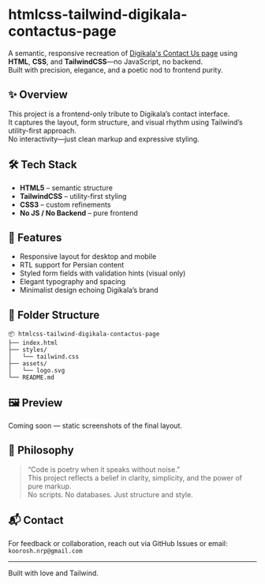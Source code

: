 # htmlcss-tailwind-digikala-contactus-page

A semantic, responsive recreation of [Digikala's Contact Us page](https://www.digikala.com/page/contact-us/) using **HTML**, **CSS**, and **TailwindCSS**—no JavaScript, no backend.  
Built with precision, elegance, and a poetic nod to frontend purity.

## ✨ Overview

This project is a frontend-only tribute to Digikala’s contact interface.  
It captures the layout, form structure, and visual rhythm using Tailwind’s utility-first approach.  
No interactivity—just clean markup and expressive styling.

## 🛠️ Tech Stack

- **HTML5** – semantic structure  
- **TailwindCSS** – utility-first styling  
- **CSS3** – custom refinements  
- **No JS / No Backend** – pure frontend

## 📐 Features

- Responsive layout for desktop and mobile  
- RTL support for Persian content  
- Styled form fields with validation hints (visual only)  
- Elegant typography and spacing  
- Minimalist design echoing Digikala’s brand

## 📁 Folder Structure

```
📦 htmlcss-tailwind-digikala-contactus-page
├── index.html
├── styles/
│   └── tailwind.css
├── assets/
│   └── logo.svg
└── README.md
```

## 🖼️ Preview

Coming soon — static screenshots of the final layout.

## 🧠 Philosophy

> “Code is poetry when it speaks without noise.”  
This project reflects a belief in clarity, simplicity, and the power of pure markup.  
No scripts. No databases. Just structure and style.

## 📬 Contact

For feedback or collaboration, reach out via GitHub Issues or email: `koorosh.nrp@gmail.com`

---

Built with love and Tailwind.
